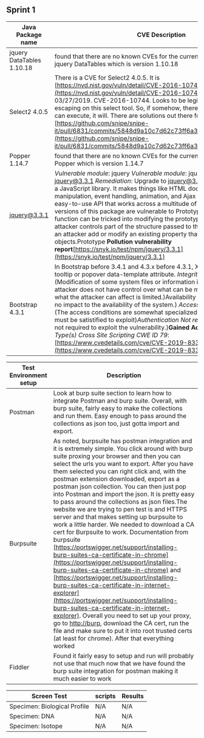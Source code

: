 
## Sprint 1

|Java Package name| CVE Description |
|--|--|
| jquery DataTables 1.10.18  |  found that there are no known CVEs for the currently used version of jquery DataTables which is version 1.10.18|
|Select2 4.0.5|There is a CVE for Select2 4.0.5. It is [https://nvd.nist.gov/vuln/detail/CVE-2016-10744](https://nvd.nist.gov/vuln/detail/CVE-2016-10744). Published on 03/27/2019. CVE-2016-10744. Looks to be legit. There is no output escaping on this select tool. So, if somehow, there is code in the form that can execute, it will. There are solutions out there for this problem. [https://github.com/snipe/snipe-it/pull/6831/commits/5848d9a10c7d62c73ff6a3858edfae96a429402a](https://github.com/snipe/snipe-it/pull/6831/commits/5848d9a10c7d62c73ff6a3858edfae96a429402a). 
|Popper 1.14.7|found that there are no known CVEs for the currently used version of Popper which is version 1.14.7
|jquery@3.3.1  | *Vulnerable module*: jquery *Vulnerable module*: jquery *Introduced through*: jquery@3.3.1 *Remediation*: Upgrade to jquery@3.4.0. *Overview* jquery is a JavaScript library. It makes things like HTML document traversal and manipulation, event handling, animation, and Ajax much simpler with an easy-to-use API that works across a multitude of browsers.Affected versions of this package are vulnerable to Prototype Pollution. The extend function can be tricked into modifying the prototype of Object when the attacker controls part of the structure passed to this function. This can let an attacker add or modify an existing property that will then exist on all objects.Prototype **Pollution vulnerability report**[https://snyk.io/test/npm/jquery/3.3.1](https://snyk.io/test/npm/jquery/3.3.1)
|Bootstrap 4.3.1|In Bootstrap before 3.4.1 and 4.3.x before 4.3.1, XSS is possible in the tooltip or popover data-template attribute.  *Integrity Impact Partial* (Modification of some system files or information is possible, but the attacker does not have control over what can be modified, or the scope of what the attacker can affect is limited.)Availability Impact None (There is no impact to the availability of the system.)  *Access Complexity Medium* (The access conditions are somewhat specialized. Some preconditions must be satistified to exploit)*Authentication Not required* (Authentication is not required to exploit the vulnerability.)**Gained Access None**  *Vulnerability Type(s) Cross Site Scripting*  *CWE ID 79*: [https://www.cvedetails.com/cve/CVE-2019-8331/](https://www.cvedetails.com/cve/CVE-2019-8331/)


| Test Environment setup | Description |
|--|--|
|Postman|Look at burp suite section to learn how to integrate Postman and burp suite. Overall, with burp suite, fairly easy to make the collections and run them. Easy enough to pass around the collections as json too, just gotta import and export.
| Burpsuite | As noted, burpsuite has postman integration and it is extremely simple. You click around with burp suite proxing your browser and then you can select the urls you want to export. After you have them selected you can right click and, with the postman extension downloaded, export as a postman json collection. You can then just pop into Postman and import the json. It is pretty easy to pass around the collections as json files.The website we are trying to pen test is and HTTPS server and that makes setting up burpsuite to work a little harder. We needed to download a CA cert for Burpsuite to work. Documentation from burpsuite [https://portswigger.net/support/installing-burp-suites-ca-certificate-in-chrome](https://portswigger.net/support/installing-burp-suites-ca-certificate-in-chrome) and [https://portswigger.net/support/installing-burp-suites-ca-certificate-in-internet-explorer](https://portswigger.net/support/installing-burp-suites-ca-certificate-in-internet-explorer). Overall you need to set up your proxy, go to [http://burp](http://burp/), download the CA cert, run the file and make sure to put it into root trusted certs (at least for chrome). After that everything worked |
|Fiddler|Found it fairly easy to setup and run will probably not use that much now that we have found the burp suite integration for postman making it much easier to work

|Screen Test|scripts|Results
|--|--|--|
| Specimen: Biological Profile | N/A |N/A
|Specimen: DNA|N/A|N/A
|Specimen: Isotope|N/A|N/A


